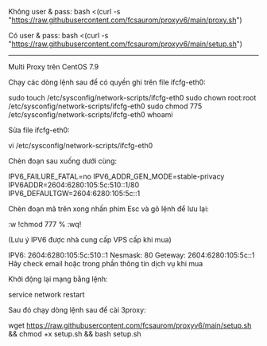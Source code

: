 Không user & pass:
bash <(curl -s "https://raw.githubusercontent.com/fcsaurom/proxyv6/main/proxy.sh")

Có user & pass:
bash <(curl -s "https://raw.githubusercontent.com/fcsaurom/proxyv6/main/setup.sh")

-----------------------------------------------------------------------------------

Multi Proxy trên CentOS 7.9

Chạy các dòng lệnh sau để có quyền ghi trên file ifcfg-eth0:

sudo touch /etc/sysconfig/network-scripts/ifcfg-eth0
sudo chown root:root /etc/sysconfig/network-scripts/ifcfg-eth0
sudo chmod 775 /etc/sysconfig/network-scripts/ifcfg-eth0
whoami

Sửa file ifcfg-eth0:

vi /etc/sysconfig/network-scripts/ifcfg-eth0

Chèn đoạn sau xuống dưới cùng:

IPV6_FAILURE_FATAL=no
IPV6_ADDR_GEN_MODE=stable-privacy
IPV6ADDR=2604:6280:105:5c:510::1/80
IPV6_DEFAULTGW=2604:6280:105:5c::1
 

Chèn đoạn mã trên xong nhấn phím Esc và gõ lệnh để lưu lại:

:w !chmod 777 %
:wq!

(Lưu ý IPV6 được nhà cung cấp VPS cấp khi mua)

IPV6: 2604:6280:105:5c:510::1
Nesmask: 80
Geteway: 2604:6280:105:5c::1
Hãy check email hoặc trong phần thông tin dịch vụ khi mua


Khởi động lại mạng bằng lệnh:

service network restart

Sau đó chạy dòng lệnh sau để cài 3proxy:

wget https://raw.githubusercontent.com/fcsaurom/proxyv6/main/setup.sh && chmod +x setup.sh && bash setup.sh
